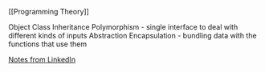 [[Programming Theory]]

Object
Class
Inheritance
Polymorphism - single interface to deal with different kinds of inputs
Abstraction
Encapsulation - bundling data with the functions that use them

[Notes from LinkedIn](https://www.linkedin.com/posts/madhavvarjuntthukral-b41564183_oops-ugcPost-7024321442649378816-xmY4?utm_source=share&utm_medium=member_android)